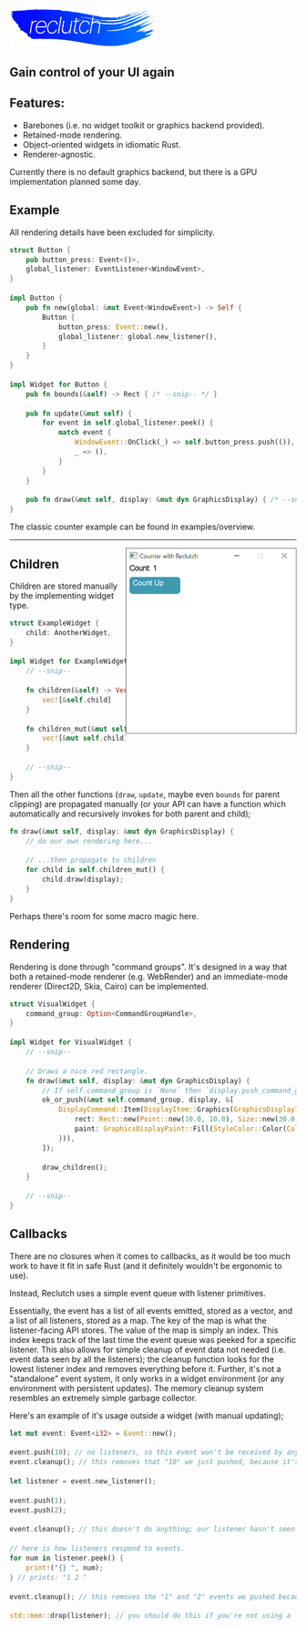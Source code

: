 <p align="left">
    <img src=".media/reclutch.png" width="256px"/>
</p>

## Gain control of your UI again

## Features:

- Barebones (i.e. no widget toolkit or graphics backend provided).
- Retained-mode rendering.
- Object-oriented widgets in idiomatic Rust.
- Renderer-agnostic.

Currently there is no default graphics backend, but there is a GPU implementation planned some day.

## Example

All rendering details have been excluded for simplicity.

```rust
struct Button {
    pub button_press: Event<()>,
    global_listener: EventListener<WindowEvent>,
}

impl Button {
    pub fn new(global: &mut Event<WindowEvent>) -> Self {
        Button {
            button_press: Event::new(),
            global_listener: global.new_listener(),
        }
    }
}

impl Widget for Button {
    pub fn bounds(&self) -> Rect { /* --snip-- */ }

    pub fn update(&mut self) {
        for event in self.global_listener.peek() {
            match event {
                WindowEvent::OnClick(_) => self.button_press.push(()),
                _ => (),
            }
        }
    }

    pub fn draw(&mut self, display: &mut dyn GraphicsDisplay) { /* --snip-- */ }
}
```

The classic counter example can be found in examples/overview.

---

<img align="right" src=".media/screen.png" width="300px"/>

## Children

Children are stored manually by the implementing widget type.

```rust
struct ExampleWidget {
    child: AnotherWidget,
}

impl Widget for ExampleWidget {
    // --snip--

    fn children(&self) -> Vec<&dyn Widget<()>> {
        vec![&self.child]
    }

    fn children_mut(&mut self) -> Vec<&mut dyn Widget<()>> {
        vec![&mut self.child]
    }

    // --snip--
}
```

Then all the other functions (`draw`, `update`, maybe even `bounds` for parent clipping) are propagated manually (or your API can have a function which automatically and recursively invokes for both parent and child);

```rust
fn draw(&mut self, display: &mut dyn GraphicsDisplay) {
    // do our own rendering here...

    // ...then propagate to children
    for child in self.children_mut() {
        child.draw(display);
    }
}
```

Perhaps there's room for some macro magic here.

## Rendering

Rendering is done through "command groups". It's designed in a way that both a retained-mode renderer (e.g. WebRender) and an immediate-mode renderer (Direct2D, Skia, Cairo) can be implemented.

```rust
struct VisualWidget {
    command_group: Option<CommandGroupHandle>,
}

impl Widget for VisualWidget {
    // --snip--

    // Draws a nice red rectangle.
    fn draw(&mut self, display: &mut dyn GraphicsDisplay) {
        // If self.command_group is `None` then `display.push_command_group` otherwise `display.modify_command_group`.
        ok_or_push(&mut self.command_group, display, &[
            DisplayCommand::Item(DisplayItem::Graphics(GraphicsDisplayItem::Rectangle {
                rect: Rect::new(Point::new(10.0, 10.0), Size::new(30.0, 50.0)),
                paint: GraphicsDisplayPaint::Fill(StyleColor::Color(Color::new(1.0, 0.0, 0.0, 1.0))),
            })),
        ]);

        draw_children();
    }

    // --snip--
}
```

## Callbacks

There are no closures when it comes to callbacks, as it would be too much work to have it fit in safe Rust (and it definitely wouldn't be ergonomic to use).

Instead, Reclutch uses a simple event queue with listener primitives.

Essentially, the event has a list of all events emitted, stored as a vector, and a list of all listeners, stored as a map. The key of the map is what the listener-facing API stores.
The value of the map is simply an index. This index keeps track of the last time the event queue was peeked for a specific listener.
This also allows for simple cleanup of event data not needed (i.e. event data seen by all the listeners); the cleanup function looks for the lowest listener index and removes everything before it.
Further, it's not a "standalone" event system, it only works in a widget environment (or any environment with persistent updates).
The memory cleanup system resembles an extremely simple garbage collector.

Here's an example of it's usage outside a widget (with manual updating);

```rust
let mut event: Event<i32> = Event::new();

event.push(10); // no listeners, so this event won't be received by anyone.
event.cleanup(); // this removes that "10" we just pushed, because it's not needed by any listeners (because there are no listeners).

let listener = event.new_listener();

event.push(1);
event.push(2);

event.cleanup(); // this doesn't do anything; our listener hasn't seen these events so they aren't cleaned up.

// here is how listeners respond to events.
for num in listener.peek() {
    print!("{} ", num);
} // prints: "1 2 "

event.cleanup(); // this removes the "1" and "2" events we pushed because all the listeners have seen them.

std::mem::drop(listener); // you should do this if you're not using a listener so it doesn't hold back cleanup.
```
